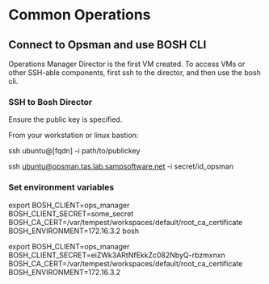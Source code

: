 # Common Operations

## Connect to Opsman and use BOSH CLI

Operations Manager Director is the first VM created. To access VMs or other SSH-able components, first ssh to the director, and then use the bosh cli.

### SSH to Bosh Director

Ensure the public key is specified.

From your workstation or linux bastion:

ssh ubuntu@[fqdn] -i path/to/publickey

ssh ubuntu@opsman.tas.lab.sampsoftware.net -i secret/id_opsman

### Set environment variables

export BOSH_CLIENT=ops_manager \
BOSH_CLIENT_SECRET=some_secret \
BOSH_CA_CERT=/var/tempest/workspaces/default/root_ca_certificate \
BOSH_ENVIRONMENT=172.16.3.2 bosh

export BOSH_CLIENT=ops_manager \
BOSH_CLIENT_SECRET=eiZWk3ARtNfEkkZc082NbyQ-rbzmxnxn \
BOSH_CA_CERT=/var/tempest/workspaces/default/root_ca_certificate \
BOSH_ENVIRONMENT=172.16.3.2
